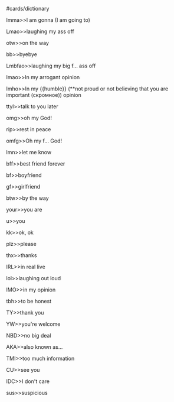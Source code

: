 #cards/dictionary 

Imma>>I am gonna (I am going to)

Lmao>>laughing my ass off <!--SR:!2024-03-03,55,310-->

otw>>on the way <!--SR:!2024-01-20,11,289-->

bb>>byebye <!--SR:!2024-01-31,13,300-->

Lmbfao>>laughing my big f... ass off

Imao>>In my arrogant opinion

Imho>>In my {{humble}} (**not proud or not believing that you are important (скромное)) opinion <!--SR:!2024-02-25,46,294-->

ttyl>>talk to you later

omg>>oh my God!

rip>>rest in peace

omfg>>Oh my f... God! <!--SR:!2024-01-26,11,296-->

lmn>>let me know <!--SR:!2024-01-26,11,296-->

bff>>best friend forever <!--SR:!2024-01-28,13,299-->

bf>>boyfriend <!--SR:!2024-01-26,17,307-->

gf>>girlfriend <!--SR:!2024-02-26,39,304-->

btw>>by the way

your>>you are

u>>you <!--SR:!2024-01-28,18,310-->

kk>>ok, ok <!--SR:!2024-02-15,36,302-->

plz>>please <!--SR:!2024-03-02,45,304-->

thx>>thanks <!--SR:!2024-02-18,38,302-->

IRL>>in real live

lol>>laughing out loud <!--SR:!2024-01-19,4,300-->

IMO>>in my opinion

tbh>>to be honest

TY>>thank you

YW>>you're welcome <!--SR:!2024-02-03,29,274-->

NBD>>no big deal <!--SR:!2024-02-05,33,290-->

AKA>>also known as...

TMI>>too much information

CU>>see you

IDC>>I don't care <!--SR:!2024-01-28,14,293-->

sus>>suspicious
